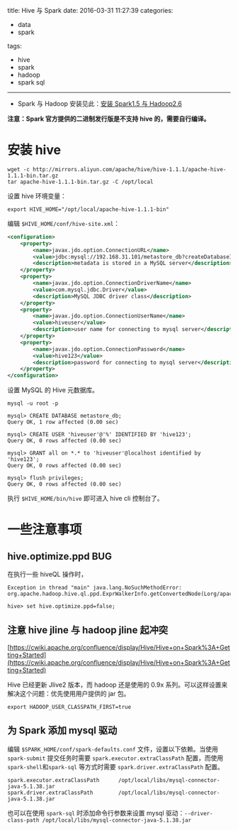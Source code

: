 title: Hive 与 Spark
date: 2016-03-31 11:27:39
categories:

- data
- spark

tags:

- hive
- spark
- hadoop
- spark sql

---

- Spark 与 Hadoop 安装见此：[安装 Spark1.5 与 Hadoop2.6](http://www.yangjing.me/2016/02/27/%E5%AE%89%E8%A3%85spark1-5-2%E4%B8%8Ehadoop2-6-2/)

**注意：Spark 官方提供的二进制发行版是不支持 hive 的，需要自行编译。**

# 安装 hive

```
wget -c http://mirrors.aliyun.com/apache/hive/hive-1.1.1/apache-hive-1.1.1-bin.tar.gz
tar apache-hive-1.1.1-bin.tar.gz -C /opt/local
```

设置 hive 环境变量：

```
export HIVE_HOME="/opt/local/apache-hive-1.1.1-bin"
```

编辑 `$HIVE_HOME/conf/hive-site.xml`：

```xml
<configuration>
	<property>
		<name>javax.jdo.option.ConnectionURL</name>
		<value>jdbc:mysql://192.168.31.101/metastore_db?createDatabaseIfNotExist=true</value>
		<description>metadata is stored in a MySQL server</description>
	</property>
	<property>
		<name>javax.jdo.option.ConnectionDriverName</name>
		<value>com.mysql.jdbc.Driver</value>
		<description>MySQL JDBC driver class</description>
	</property>
	<property>
		<name>javax.jdo.option.ConnectionUserName</name>
		<value>hiveuser</value>
		<description>user name for connecting to mysql server</description>
	</property>
	<property>
		<name>javax.jdo.option.ConnectionPassword</name>
		<value>hive123</value>
		<description>password for connecting to mysql server</description>
	</property>
</configuration>
```

设置 MySQL 的 Hive 元数据库。

```
mysql -u root -p

mysql> CREATE DATABASE metastore_db;
Query OK, 1 row affected (0.00 sec)

mysql> CREATE USER 'hiveuser'@'%' IDENTIFIED BY 'hive123';
Query OK, 0 rows affected (0.00 sec)

mysql> GRANT all on *.* to 'hiveuser'@localhost identified by 'hive123';
Query OK, 0 rows affected (0.00 sec)

mysql> flush privileges;
Query OK, 0 rows affected (0.00 sec)
```

执行 `$HIVE_HOME/bin/hive` 即可进入 hive cli 控制台了。

# 一些注意事项

## hive.optimize.ppd BUG

在执行一些 hiveQL 操作时，

```
Exception in thread "main" java.lang.NoSuchMethodError: org.apache.hadoop.hive.ql.ppd.ExprWalkerInfo.getConvertedNode(Lorg/apache/hadoop/hive/ql/lib/Node;)Lorg/apache/hadoop/hive/ql/plan/ExprNodeDesc;
```

```
hive> set hive.optimize.ppd=false;
```

## **注意** hive jline 与 hadoop jline 起冲突

[https://cwiki.apache.org/confluence/display/Hive/Hive+on+Spark%3A+Getting+Started](https://cwiki.apache.org/confluence/display/Hive/Hive+on+Spark%3A+Getting+Started)

Hive 已经更新 Jlive2 版本，而 hadoop 还是使用的 0.9x 系列。可以这样设置来解决这个问题：优先使用用户提供的 jar 包。

```
export HADOOP_USER_CLASSPATH_FIRST=true
```

## 为 Spark 添加 mysql 驱动

编辑 `$SPARK_HOME/conf/spark-defaults.conf` 文件，设置以下依赖。当使用 `spark-submit`
提交任务时需要 `spark.executor.extraClassPath` 配置，而使用 `spark-shell`和`spark-sql` 等方式时需要 `spark.driver.extraClassPath` 配置。

```
spark.executor.extraClassPath	   /opt/local/libs/mysql-connector-java-5.1.38.jar
spark.driver.extraClassPath	       /opt/local/libs/mysql-connector-java-5.1.38.jar
```

也可以在使用 `spark-sql` 时添加命令行参数来设置 mysql 驱动：`--driver-class-path /opt/local/libs/mysql-connector-java-5.1.38.jar`
